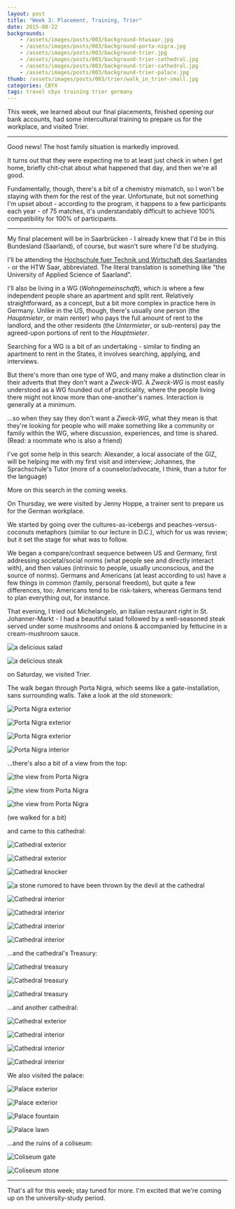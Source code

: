 ```yaml
---
layout: post
title: "Week 3: Placement, Training, Trier"
date: 2015-08-22
backgrounds:
    - /assets/images/posts/003/background-htwsaar.jpg
    - /assets/images/posts/003/background-porta-nigra.jpg
    - /assets/images/posts/003/background-trier.jpg
    - /assets/images/posts/003/background-trier-cathedral.jpg
    - /assets/images/posts/003/background-trier-cathedral.jpg
    - /assets/images/posts/003/background-trier-palace.jpg
thumb: /assets/images/posts/003/trier/walk_in_trier-small.jpg
categories: CBYX
tags: travel cbyx training trier germany
---
```


This week, we learned about our final placements, finished opening our bank accounts, had some intercultural training to prepare us for the workplace, and visited Trier.

---

Good news! The host family situation is markedly improved.

It turns out that they were expecting me to at least just check in when I get home, briefly chit-chat about what happened that day, and then we're all good.

Fundamentally, though, there's a bit of a chemistry mismatch, so I won't be staying with them for the rest of the year. Unfortunate, but not something I'm upset about - according to the program, it happens to a few participants each year - of 75 matches, it's understandably difficult to achieve 100% compatibility for 100% of participants.

---

My final placement will be in Saarbrücken - I already knew that I'd be in this Bundesland (Saarland), of course, but wasn't sure where I'd be studying.

I'll be attending the [Hochschule fuer Technik und Wirtschaft des Saarlandes][htwsaar] - or the HTW Saar, abbreviated. The literal translation is something like "the University of Applied Science of Saarland".

I'll also be living in a WG (*Wohngemeinschaft*), which is where a few independent people share an apartment and split rent. Relatively straightforward, as a concept, but a bit more complex in practice here in Germany. Unlike in the US, though, there's usually one person (the *Hauptmieter*, or main renter) who pays the full amount of rent to the landlord, and the other residents (the *Untermieter*, or sub-renters) pay the agreed-upon portions of rent to the *Hauptmieter*.

Searching for a WG is a bit of an undertaking - similar to finding an apartment to rent in the States, it involves searching, applying, and interviews.

But there's more than one type of WG, and many make a distinction clear in their adverts that they don't want a *Zweck-WG*. A *Zweck-WG* is most easily understood as a WG founded out of practicality, where the people living there might not know more than one-another's names. Interaction is generally at a minimum.

...so when they say they don't want a *Zweck-WG*, what they mean is that they're looking for people who will make something like a community or family within the WG, where discussion, experiences, and time is shared. (Read: a roommate who is also a friend)

I've got some help in this search: Alexander, a local associate of the GIZ, will be helping me with my first visit and interview; Johannes, the Sprachschule's Tutor (more of a counselor/advocate, I think, than a tutor for the language)

More on this search in the coming weeks.

On Thursday, we were visited by Jenny Hoppe, a trainer sent to prepare us for the German workplace.

We started by going over the cultures-as-icebergs and peaches-versus-coconuts metaphors (similar to our lecture in D.C.), which for us was review; but it set the stage for what was to follow.

We began a compare/contrast sequence between US and Germany, first addressing societal/social norms (what people see and directly interact with), and then values (intrinsic to people, usually unconscious, and the source of norms). Germans and Americans (at least according to us) have a few things in common (family, personal freedom), but quite a few differences, too; Americans tend to be risk-takers, whereas Germans tend to plan everything out, for instance.

That evening, I tried out Michelangelo, an italian restaurant right in St. Johanner-Markt - I had a beautiful salad followed by a well-seasoned steak served under some mushrooms and onions & accompanied by fettucine in a cream-mushroom sauce.

![a delicious salad][p-michelangelo-salad]

![a delicious steak][p-michelangelo-steak]

on Saturday, we visited Trier.

The walk began through Porta Nigra, which seems like a gate-installation, sans surrounding walls. Take a look at the old stonework:

![Porta Nigra exterior][p-porta-nigra-exterior-1]

![Porta Nigra exterior][p-porta-nigra-exterior-2]

![Porta Nigra exterior][p-porta-nigra-exterior-3]

![Porta Nigra interior][p-porta-nigra-interior-1]

...there's also a bit of a view from the top:

![the view from Porta Nigra][p-porta-nigra-view-1]

![the view from Porta Nigra][p-porta-nigra-view-2]

![the view from Porta Nigra][p-porta-nigra-view-3]

(we walked for a bit)

and came to this cathedral:

![Cathedral exterior][p-dom-1-exterior-1]

![Cathedral exterior][p-dom-1-exterior-2]

![Cathedral knocker][p-dom-1-knocker]

![a stone rumored to have been thrown by the devil at the cathedral][p-dom-1-stone]

![Cathedral interior][p-dom-1-interior-overview]

![Cathedral interior][p-dom-1-interior-pipes]

![Cathedral interior][p-dom-1-interior-mathias]

![Cathedral interior][p-dom-1-interior-wood-pillar]

...and the cathedral's Treasury:

![Cathedral treasury][p-dom-1-treasury-brilliance]

![Cathedral treasury][p-dom-1-treasury-cross]

![Cathedral treasury][p-dom-1-treasury-crooks]

...and another cathedral:

![Cathedral exterior][p-dom-2-exterior-1]

![Cathedral interior][p-dom-2-interior-1]

![Cathedral interior][p-dom-2-interior-2]

![Cathedral interior][p-dom-2-interior-3]

We also visited the palace:

![Palace exterior][p-garden-building-1]

![Palace exterior][p-garden-building-exterior-1]

![Palace fountain][p-garden-fountain-1]

![Palace lawn][p-garden-lawn-1]

...and the ruins of a coliseum:

![Coliseum gate][p-coliseum-gate]

![Coliseum stone][p-coliseum-stone]

-----

That's all for this week; stay tuned for more. I'm excited that we're coming up on the university-study period.

<!--- photos photos photos -->

[p-michelangelo-salad]:/assets/images/posts/003/michelangelo_salat.jpg
[p-michelangelo-steak]:/assets/images/posts/003/michelangelo_steak.jpg

[p-map-trier]:/assets/images/posts/003/map-trier.png

[p-porta-nigra-exterior-1]:/assets/images/posts/003/trier/porta-nigra/porta_nigra-exterior-1.jpg
[p-porta-nigra-exterior-2]:/assets/images/posts/003/trier/porta-nigra/porta_nigra-exterior-2.jpg
[p-porta-nigra-exterior-3]:/assets/images/posts/003/trier/porta-nigra/porta_nigra-exterior-3.jpg
[p-porta-nigra-interior-1]:/assets/images/posts/003/trier/porta-nigra/porta_nigra-interior-1.jpg
[p-porta-nigra-view-1]:/assets/images/posts/003/trier/porta-nigra/porta_nigra-view-1.jpg
[p-porta-nigra-view-2]:/assets/images/posts/003/trier/porta-nigra/porta_nigra-view-2.jpg
[p-porta-nigra-view-3]:/assets/images/posts/003/trier/porta-nigra/porta_nigra-view-3.jpg

[p-dom-1-knocker]:/assets/images/posts/003/trier/dom-1/dom_1-knocker.jpg
[p-dom-1-stone]:/assets/images/posts/003/trier/dom-1/dom_1-stone.jpg

[p-dom-1-exterior-1]:/assets/images/posts/003/trier/dom-1/dom_1-exterior-1.jpg
[p-dom-1-exterior-2]:/assets/images/posts/003/trier/dom-1/dom_1-exterior-2.jpg

[p-dom-1-interior-mathias]:/assets/images/posts/003/trier/dom-1/dom_1-interior-mathias.jpg
[p-dom-1-interior-overview]:/assets/images/posts/003/trier/dom-1/dom_1-interior-overview.jpg
[p-dom-1-interior-pipes]:/assets/images/posts/003/trier/dom-1/dom_1-interior-pipes.jpg
[p-dom-1-interior-wood-pillar]:/assets/images/posts/003/trier/dom-1/dom_1-interior-wood-pillar.jpg
[p-dom-1-treasury-brilliance]:/assets/images/posts/003/trier/dom-1/dom_1-treasury-brilliance.jpg
[p-dom-1-treasury-crooks]:/assets/images/posts/003/trier/dom-1/dom_1-treasury-crooks.jpg
[p-dom-1-treasury-cross]:/assets/images/posts/003/trier/dom-1/dom_1-treasury-cross.jpg

[p-dom-2-exterior-1]:/assets/images/posts/003/trier/dom-2/dom_2-exterior-1.jpg
[p-dom-2-interior-1]:/assets/images/posts/003/trier/dom-2/dom_2-interior-1.jpg
[p-dom-2-interior-2]:/assets/images/posts/003/trier/dom-2/dom_2-interior-2.jpg
[p-dom-2-interior-3]:/assets/images/posts/003/trier/dom-2/dom_2-interior-3.jpg

[p-garden-building-1]:/assets/images/posts/003/trier/garden/garden-building-1.jpg
[p-garden-building-exterior-1]:/assets/images/posts/003/trier/garden/garden-building-exterior-1.jpg
[p-garden-fountain-1]:/assets/images/posts/003/trier/garden/garden-fountain-1.jpg
[p-garden-lawn-1]:/assets/images/posts/003/trier/garden/garden-lawn-1.jpg

[p-coliseum-gate]:/assets/images/posts/003/trier/coliseum/coliseum-gate.jpg
[p-coliseum-stone]:/assets/images/posts/003/trier/coliseum/coliseum-brokenstones-1.jpg



<!--- links links links -->

[htwsaar]:http://htwsaar.de/
